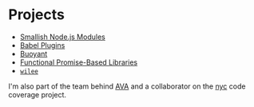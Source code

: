 # Projects

* [Smallish Node.js Modules](/projects/nodejs)
* [Babel Plugins](/projects/babel-plugins)
* [Buoyant](/projects/buoyant)
* [Functional Promise-Based Libraries](/projects/legendary)
* [`wilee`](/projects/wilee)

I'm also part of the team behind [AVA](https://github.com/avajs/ava) and a
collaborator on the [nyc](https://github.com/bcoe/nyc) code coverage project.

